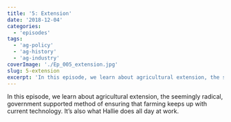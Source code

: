 ```yaml
---
title: '5: Extension'
date: '2018-12-04'
categories:
  - 'episodes'
tags:
  - 'ag-policy'
  - 'ag-history'
  - 'ag-industry'
coverImage: './Ep_005_extension.jpg'
slug: 5-extension
excerpt: 'In this episode, we learn about agricultural extension, the seemingly radical, government supported method of ensuring that farming keeps up with current technology. It’s also what Hallie does all day at work.'
---
```


In this episode, we learn about agricultural extension, the seemingly radical, government supported method of ensuring that farming keeps up with current technology. It’s also what Hallie does all day at work.
